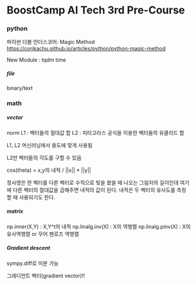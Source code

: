 <h1>BoostCamp AI Tech 3rd Pre-Course</h1>

<h3>python</h3>

파이썬 더블 언더스코어: Magic Method
https://corikachu.github.io/articles/python/python-magic-method

New Module : 
tqdm
time

<h5>file</h5>
binary/text


<h3>math</h3>

<h5>vector</h5>

norm
L1 : 벡터들의 절대값 합
L2 : 피타고라스 공식을 이용한 벡터들의 유클리드 합

L1, L2 머신러닝에서 용도에 맞게 사용됨

L2만 벡터들의 각도를 구할 수 있음

cos(theta) = x,y의 내적 / ||x|| * ||y||

정사영은 한 벡터를 다른 벡터로 수직으로 빛을 쐈을 때 나오는 그림자의 길이인데 여기에 다른 벡터의 절대값을 곱해주면 내적의 값이 된다.
내적은 두 벡터의 유사도를 측정 할 때 사용되기도 한다.

<h5>matrix</h5>

np.inner(X,Y) : X,Y^t의 내적
np.linalg.inv(X) : X의 역행렬
np.linalg.pinv(X) : X의 유사역행렬 or 무어 펜로즈 역행렬

<h5>Gradient descent</h5>

sympy.diff로 미분 가능

그레디언트 벡터(gradient vector)!!